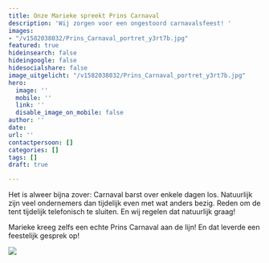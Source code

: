 ```yaml
---
title: Onze Marieke spreekt Prins Carnaval
description: 'Wij zorgen voor een ongestoord carnavalsfeest! '
images:
- "/v1582038032/Prins_Carnaval_portret_y3rt7b.jpg"
featured: true
hideinsearch: false
hideingoogle: false
hidesocialshare: false
image_uitgelicht: "/v1582038032/Prins_Carnaval_portret_y3rt7b.jpg"
hero:
  image: ''
  mobile: ''
  link: ''
  disable_image_on_mobile: false
author: ''
date: 
url: ''
contactpersoon: []
categories: []
tags: []
draft: true

---
```

Het is alweer bijna zover: Carnaval barst over enkele dagen los. Natuurlijk zijn veel ondernemers dan tijdelijk even met wat anders bezig. Reden om de tent tijdelijk telefonisch te sluiten. En wij regelen dat natuurlijk graag!  

Marieke kreeg zelfs een echte Prins Carnaval aan de lijn! En dat leverde een feestelijk gesprek op! 

[![](https://res.cloudinary.com/callvoip/image/upload/v1582039978/carnaval_youtube_awfta4.png)](https://www.youtube.com/watch?v=Vef3Kv4QZeM "Bekijk op Youtube")